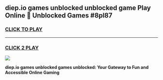 
## diep.io games unblocked unblocked game Play Online 👋 Unblocked Games #8pl87
<h3>
<a href="https://premium.freeplayer.one?title=diep.io_games_unblocked&ref=21F">CLICK TO PLAY</a></h3>
<hr>

<h3>
<a href="https://premium.freeplayer.one?title=diep.io_games_unblocked&ref=21F">CLICK 2 PLAY</a>
  
</h3>

<a href="https://premium.freeplayer.one?title=diep.io_games_unblocked&ref=21F/"><img src="https://clearcache.store/games.png"></a>


**diep.io games unblocked games unblocked: Your Gateway to Fun and Accessible Online Gaming**
